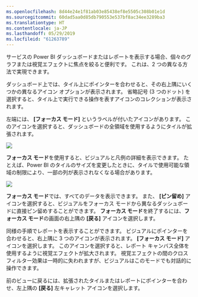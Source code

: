 ```yaml
---
ms.openlocfilehash: 8d44e24e1f81ab03e85438ef8e5505c308b01e1d
ms.sourcegitcommit: 60dad5aa0d85db790553e537bf8ac34ee3289ba3
ms.translationtype: HT
ms.contentlocale: ja-JP
ms.lasthandoff: 05/29/2019
ms.locfileid: "61263789"
---
```

サービスの Power BI ダッシュボードまたはレポートを表示する場合、個々のグラフまたは視覚エフェクトに焦点を絞ると便利です。 これは、2 つの異なる方法で実現できます。

ダッシュボード上では、タイル上にポインターを合わせると、その右上隅にいくつかの異なるアイコン オプションが表示されます。 省略記号 (3 つのドット) を選択すると、タイル上で実行できる操作を表すアイコンのコレクションが表示されます。

左端には、 **[フォーカス モード]** というラベルが付いたアイコンがあります。 このアイコンを選択すると、ダッシュボードの全領域を使用するようにタイルが拡張されます。

![](media/4-4b-display-visuals-tiles-fullscreen/4-4b_1.png)

**フォーカス モード**を使用すると、ビジュアルと凡例の詳細を表示できます。 たとえば、Power BI のタイルのサイズを変更したときに、タイルで使用可能な領域の制限により、一部の列が表示されなくなる場合があります。

![](media/4-4b-display-visuals-tiles-fullscreen/4-4b_2.png)

**フォーカス モード**では、すべてのデータを表示できます。 また、 **[ピン留め]** アイコンを選択すると、ビジュアルをフォーカス モードから異なるダッシュボードに直接ピン留めすることができます。 **フォーカス モード**を終了するには、**フォーカス モード**の画面の右上隅の **[戻る]** アイコンを選択します。

同様の手順でレポートを表示することができます。 ビジュアルにポインターを合わせると、右上隅に 3 つのアイコンが表示されます。 **[フォーカス モード]** アイコンを選択します。 このアイコンを選択すると、レポート キャンバス全体を使用するように視覚エフェクトが拡大されます。 視覚エフェクトの間のクロスフィルター効果は一時的に失われますが、ビジュアルはこのモードでも対話的に操作できます。

前のビューに戻るには、拡張されたタイルまたはレポートにポインターを合わせ、左上隅の **[戻る]** 左キャレット アイコンを選択します。

